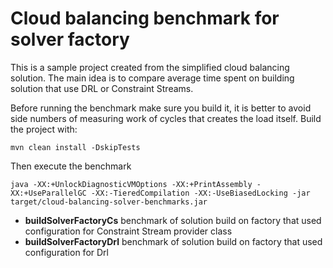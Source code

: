 # Cloud balancing benchmark for solver factory

  This is a sample project created from the simplified cloud 
balancing solution. The main idea is to compare average time 
spent on building solution that use DRL or Constraint Streams.

Before running the benchmark make sure you build it,
it is better to avoid side numbers of measuring work of cycles 
that creates the load itself. Build the project with:
 
`mvn clean install -DskipTests`

Then execute the benchmark

`java -XX:+UnlockDiagnosticVMOptions -XX:+PrintAssembly -XX:+UseParallelGC -XX:-TieredCompilation -XX:-UseBiasedLocking -jar target/cloud-balancing-solver-benchmarks.jar`

- **buildSolverFactoryCs** benchmark of solution build on factory that used configuration for Constraint Stream provider class
- **buildSolverFactoryDrl** benchmark of solution build on factory that used configuration for Drl 